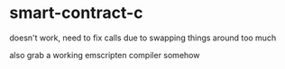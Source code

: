 # smart-contract-c

doesn't work, need to fix calls due to swapping things around too much

also grab a working emscripten compiler somehow
